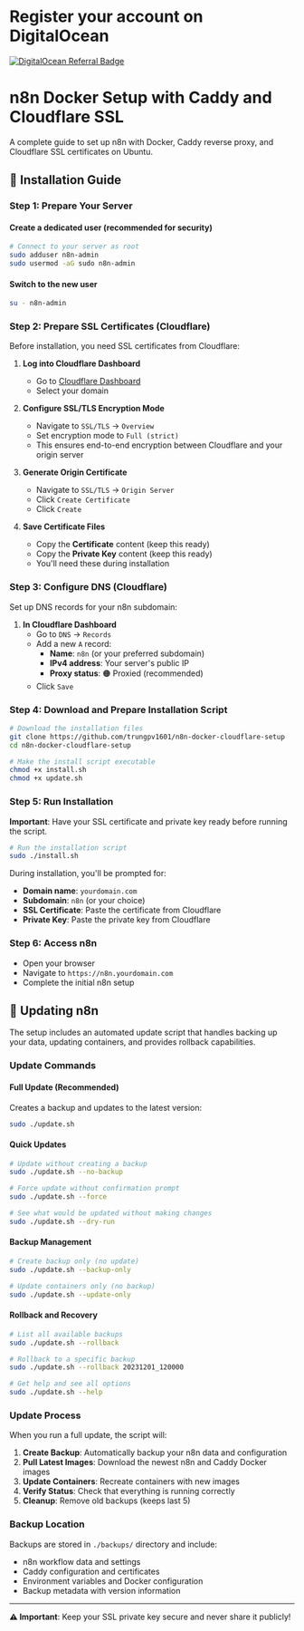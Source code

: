 # Register your account on DigitalOcean

[![DigitalOcean Referral Badge](https://web-platforms.sfo2.cdn.digitaloceanspaces.com/WWW/Badge%201.svg)](https://www.digitalocean.com/?refcode=e0496d81b971&utm_campaign=Referral_Invite&utm_medium=Referral_Program&utm_source=badge)

# n8n Docker Setup with Caddy and Cloudflare SSL

A complete guide to set up n8n with Docker, Caddy reverse proxy, and Cloudflare SSL certificates on Ubuntu.

## 🚀 Installation Guide

### Step 1: Prepare Your Server

#### Create a dedicated user (recommended for security)
```bash
# Connect to your server as root
sudo adduser n8n-admin
sudo usermod -aG sudo n8n-admin
```

#### Switch to the new user
```bash
su - n8n-admin
```

### Step 2: Prepare SSL Certificates (Cloudflare)

Before installation, you need SSL certificates from Cloudflare:

1. **Log into Cloudflare Dashboard**
   - Go to [Cloudflare Dashboard](https://dash.cloudflare.com)
   - Select your domain

2. **Configure SSL/TLS Encryption Mode**
   - Navigate to `SSL/TLS` → `Overview`
   - Set encryption mode to `Full (strict)`
   - This ensures end-to-end encryption between Cloudflare and your origin server

3. **Generate Origin Certificate**
   - Navigate to `SSL/TLS` → `Origin Server`
   - Click `Create Certificate`
   - Click `Create`

4. **Save Certificate Files**
   - Copy the **Certificate** content (keep this ready)
   - Copy the **Private Key** content (keep this ready)
   - You'll need these during installation

### Step 3: Configure DNS (Cloudflare)

Set up DNS records for your n8n subdomain:

1. **In Cloudflare Dashboard**
   - Go to `DNS` → `Records`
   - Add a new `A` record:
     - **Name**: `n8n` (or your preferred subdomain)
     - **IPv4 address**: Your server's public IP
     - **Proxy status**: 🟠 Proxied (recommended)
   - Click `Save`

### Step 4: Download and Prepare Installation Script

```bash
# Download the installation files
git clone https://github.com/trungpv1601/n8n-docker-cloudflare-setup
cd n8n-docker-cloudflare-setup

# Make the install script executable
chmod +x install.sh
chmod +x update.sh
```

### Step 5: Run Installation

**Important**: Have your SSL certificate and private key ready before running the script.

```bash
# Run the installation script
sudo ./install.sh
```

During installation, you'll be prompted for:
- **Domain name**: `yourdomain.com`
- **Subdomain**: `n8n` (or your choice)
- **SSL Certificate**: Paste the certificate from Cloudflare
- **Private Key**: Paste the private key from Cloudflare

### Step 6: Access n8n
   - Open your browser
   - Navigate to `https://n8n.yourdomain.com`
   - Complete the initial n8n setup

## 🔄 Updating n8n

The setup includes an automated update script that handles backing up your data, updating containers, and provides rollback capabilities.

### Update Commands

#### Full Update (Recommended)
Creates a backup and updates to the latest version:
```bash
sudo ./update.sh
```

#### Quick Updates
```bash
# Update without creating a backup
sudo ./update.sh --no-backup

# Force update without confirmation prompt
sudo ./update.sh --force

# See what would be updated without making changes
sudo ./update.sh --dry-run
```

#### Backup Management
```bash
# Create backup only (no update)
sudo ./update.sh --backup-only

# Update containers only (no backup)
sudo ./update.sh --update-only
```

#### Rollback and Recovery
```bash
# List all available backups
sudo ./update.sh --rollback

# Rollback to a specific backup
sudo ./update.sh --rollback 20231201_120000

# Get help and see all options
sudo ./update.sh --help
```

### Update Process

When you run a full update, the script will:

1. **Create Backup**: Automatically backup your n8n data and configuration
2. **Pull Latest Images**: Download the newest n8n and Caddy Docker images
3. **Update Containers**: Recreate containers with new images
4. **Verify Status**: Check that everything is running correctly
5. **Cleanup**: Remove old backups (keeps last 5)

### Backup Location

Backups are stored in `./backups/` directory and include:
- n8n workflow data and settings
- Caddy configuration and certificates
- Environment variables and Docker configuration
- Backup metadata with version information

---

**⚠️ Important**: Keep your SSL private key secure and never share it publicly!

